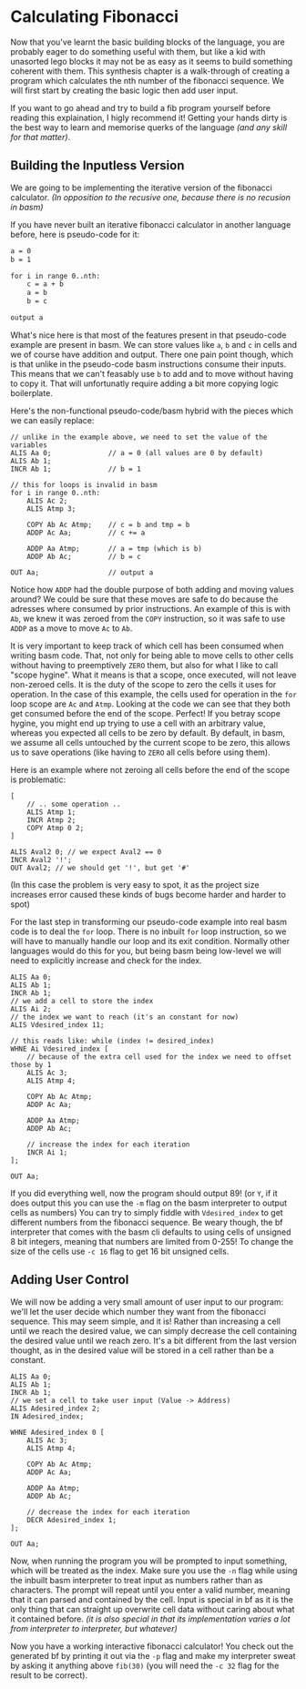 # Calculating Fibonacci

Now that you've learnt the basic building blocks of the language,
you are probably eager to do something useful with them,
but like a kid with unasorted lego blocks it may not be as easy as it seems to build something coherent with them.
This synthesis chapter is a walk-through of creating a program
which calculates the nth number of the fibonacci sequence.
We will first start by creating the basic logic then add user input.

If you want to go ahead and try to build a fib program yourself before reading this explaination,
I higly recommend it!
Getting your hands dirty is the best way to learn and memorise querks of the language
*(and any skill for that matter)*.

## Building the Inputless Version
We are going to be implementing the iterative version of the fibonacci calculator.
*(In opposition to the recusive one, because there is no recusion in basm)*

If you have never built an iterative fibonacci calculator in another language before, here is pseudo-code for it:
```txt
a = 0
b = 1

for i in range 0..nth:
    c = a + b
    a = b
    b = c

output a
```

What's nice here is that most of the features present in that pseudo-code example are present in basm.
We can store values like `a`, `b` and `c` in cells and we of course have addition and output.
There one pain point though, which is that unlike in the pseudo-code basm instructions consume their inputs.
This means that we can't feasably use `b` to add and to move without having to copy it.
That will unfortunatly require adding a bit more copying logic boilerplate.

Here's the non-functional pseudo-code/basm hybrid with the pieces which we can easily replace:
```basm
// unlike in the example above, we need to set the value of the variables
ALIS Aa 0;              // a = 0 (all values are 0 by default)
ALIS Ab 1;
INCR Ab 1;              // b = 1

// this for loops is invalid in basm
for i in range 0..nth:
    ALIS Ac 2;
    ALIS Atmp 3;

    COPY Ab Ac Atmp;    // c = b and tmp = b
    ADDP Ac Aa;         // c += a

    ADDP Aa Atmp;       // a = tmp (which is b)
    ADDP Ab Ac;         // b = c

OUT Aa;                 // output a
```

Notice how `ADDP` had the double purpose of both adding and moving values around?
We could be sure that these moves are safe to do because the adresses where consumed by prior instructions.
An example of this is with `Ab`, we knew it was zeroed from the `COPY` instruction,
so it was safe to use `ADDP` as a move to move `Ac` to `Ab`.

It is very important to keep track of which cell has been consumed when writing basm code.
That, not only for being able to move cells to other cells without having to preemptively `ZERO` them,
but also for what I like to call "scope hygine". What it means is that a scope, once executed,
will not leave non-zeroed cells. It is the duty of the scope to zero the cells it uses for operation.
In the case of this example, the cells used for operation in the `for` loop scope are `Ac` and `Atmp`.
Looking at the code we can see that they both get consumed before the end of the scope. Perfect!
If you betray scope hygine, you might end up trying to use a cell with an arbitrary value,
whereas you expected all cells to be zero by default. By default, in basm,
we assume all cells untouched by the current scope to be zero, this allows us to save operations
(like having to `ZERO` all cells before using them).

Here is an example where not zeroing all cells before the end of the scope is problematic:
```basm
[
    // .. some operation ..
    ALIS Atmp 1;
    INCR Atmp 2;
    COPY Atmp 0 2;
]

ALIS Aval2 0; // we expect Aval2 == 0
INCR Aval2 '!';
OUT Aval2; // we should get '!', but get '#'
```
(In this case the problem is very easy to spot, it as the project size increases error caused these kinds of
bugs become harder and harder to spot)

For the last step in transforming our pseudo-code example into real basm code is to deal the `for` loop.
There is no inbuilt `for` loop instruction, so we will have to manually handle our loop and its exit condition.
Normally other languages would do this for you, but being basm being low-level we will need to explicitly
increase and check for the index.

```basm
ALIS Aa 0;
ALIS Ab 1;
INCR Ab 1;
// we add a cell to store the index
ALIS Ai 2;
// the index we want to reach (it's an constant for now)
ALIS Vdesired_index 11;

// this reads like: while (index != desired_index)
WHNE Ai Vdesired_index [
    // because of the extra cell used for the index we need to offset those by 1
    ALIS Ac 3; 
    ALIS Atmp 4;

    COPY Ab Ac Atmp;
    ADDP Ac Aa;

    ADDP Aa Atmp;
    ADDP Ab Ac;

    // increase the index for each iteration
    INCR Ai 1;
];

OUT Aa;
```

If you did everything well, now the program should output 89!
(or `Y`, if it does output this you can use the `-m` flag on the basm interpreter to output cells as numbers)
You can try to simply fiddle with `Vdesired_index` to get different numbers from the fibonacci sequence.
Be weary though, the bf interpreter that comes with the basm cli
defaults to using cells of unsigned 8 bit integers, meaning that numbers are limited from 0-255!
To change the size of the cells use `-c 16` flag to get 16 bit unsigned cells.


## Adding User Control
We will now be adding a very small amount of user input to our program:
we'll let the user decide which number they want from the fibonacci sequence.
This may seem simple, and it is! Rather than increasing a cell until we reach the desired value,
we can simply decrease the cell containing the desired value until we reach zero.
It's a bit different from the last version thought,
as in the desired value will be stored in a cell rather than be a constant.

```basm
ALIS Aa 0;
ALIS Ab 1;
INCR Ab 1;
// we set a cell to take user input (Value -> Address)
ALIS Adesired_index 2;
IN Adesired_index;

WHNE Adesired_index 0 [
    ALIS Ac 3;
    ALIS Atmp 4;

    COPY Ab Ac Atmp;
    ADDP Ac Aa;

    ADDP Aa Atmp;
    ADDP Ab Ac;

    // decrease the index for each iteration
    DECR Adesired_index 1;
];

OUT Aa;
```

Now, when running the program you will be prompted to input something, which will be treated as the index.
Make sure you use the `-n` flag while using the inbuilt basm interpreter
to treat input as numbers rather than as characters.
The prompt will repeat until you enter a valid number, meaning that it can parsed and contained by the cell.
Input is special in bf as it is the only thing that can straight up overwrite cell data
without caring about what it contained before. *(it is also special in that its implementation varies a lot from interpreter to interpreter, but whatever)*

Now you have a working interactive fibonacci calculator!
You check out the generated bf by printing it out via the `-p` flag
and make my interpreter sweat by asking it anything above `fib(30)`
(you will need the `-c 32` flag for the result to be correct).
